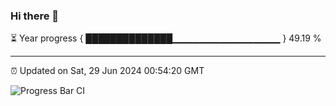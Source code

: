 ### Hi there 👋

⏳ Year progress { ██████████████▁▁▁▁▁▁▁▁▁▁▁▁▁▁▁▁ } 49.19 %

---

⏰ Updated on Sat, 29 Jun 2024 00:54:20 GMT

![Progress Bar CI](https://github.com/liununu/liununu/workflows/Progress%20Bar%20CI/badge.svg)

